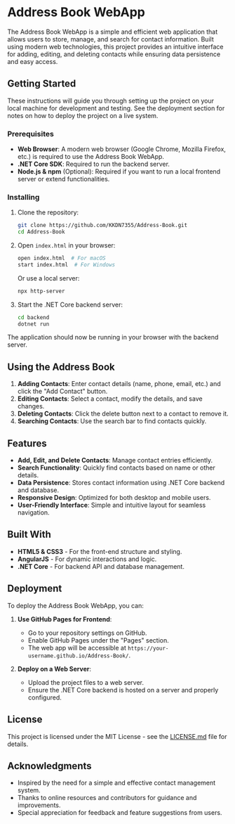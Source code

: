# Address Book WebApp

The Address Book WebApp is a simple and efficient web application that allows users to store, manage, and search for contact information. Built using modern web technologies, this project provides an intuitive interface for adding, editing, and deleting contacts while ensuring data persistence and easy access.

## Getting Started

These instructions will guide you through setting up the project on your local machine for development and testing. See the deployment section for notes on how to deploy the project on a live system.

### Prerequisites

- **Web Browser**: A modern web browser (Google Chrome, Mozilla Firefox, etc.) is required to use the Address Book WebApp.
- **.NET Core SDK**: Required to run the backend server.
- **Node.js & npm** (Optional): Required if you want to run a local frontend server or extend functionalities.

### Installing

1. Clone the repository:
   ```bash
   git clone https://github.com/KKDN7355/Address-Book.git
   cd Address-Book
   ```

2. Open `index.html` in your browser:
   ```bash
   open index.html  # For macOS
   start index.html  # For Windows
   ```
   Or use a local server:
   ```bash
   npx http-server
   ```

3. Start the .NET Core backend server:
   ```bash
   cd backend
   dotnet run
   ```

The application should now be running in your browser with the backend server.

## Using the Address Book

1. **Adding Contacts**: Enter contact details (name, phone, email, etc.) and click the "Add Contact" button.
2. **Editing Contacts**: Select a contact, modify the details, and save changes.
3. **Deleting Contacts**: Click the delete button next to a contact to remove it.
4. **Searching Contacts**: Use the search bar to find contacts quickly.

## Features

- **Add, Edit, and Delete Contacts**: Manage contact entries efficiently.
- **Search Functionality**: Quickly find contacts based on name or other details.
- **Data Persistence**: Stores contact information using .NET Core backend and database.
- **Responsive Design**: Optimized for both desktop and mobile users.
- **User-Friendly Interface**: Simple and intuitive layout for seamless navigation.

## Built With

* **HTML5 & CSS3** - For the front-end structure and styling.
* **AngularJS** - For dynamic interactions and logic.
* **.NET Core** - For backend API and database management.

## Deployment

To deploy the Address Book WebApp, you can:

1. **Use GitHub Pages for Frontend**:
   - Go to your repository settings on GitHub.
   - Enable GitHub Pages under the "Pages" section.
   - The web app will be accessible at `https://your-username.github.io/Address-Book/`.

2. **Deploy on a Web Server**:
   - Upload the project files to a web server.
   - Ensure the .NET Core backend is hosted on a server and properly configured.

## License

This project is licensed under the MIT License - see the [LICENSE.md](LICENSE.md) file for details.

## Acknowledgments

* Inspired by the need for a simple and effective contact management system.
* Thanks to online resources and contributors for guidance and improvements.
* Special appreciation for feedback and feature suggestions from users.

